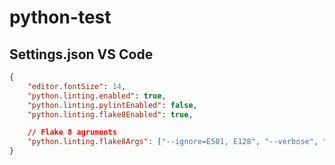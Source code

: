 # python-test

## Settings.json VS Code

```json
{
    "editor.fontSize": 14,
    "python.linting.enabled": true,
    "python.linting.pylintEnabled": false,
    "python.linting.flake8Enabled": true,

    // Flake 8 agruments
    "python.linting.flake8Args": ["--ignore=E501, E128", "--verbose", "--execute=__init__.py"]
}
```
